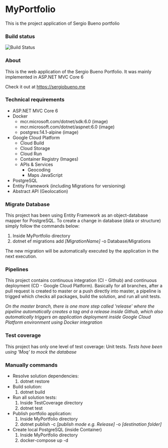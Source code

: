 # MyPortfolio

This is the project application of Sergio Bueno portfolio

### Build status

![Build Status](https://github.com/sergiocbueno/MyPortfolio/actions/workflows/dotnet.yml/badge.svg?branch=master)

### About

This is the web application of the Sergio Bueno Portfolio.
It was mainly implemented in ASP.NET MVC Core 6

Check it out at https://sergiobueno.me

### Technical requirements

- ASP.NET MVC Core 6
- Docker
    - mcr.microsoft.com/dotnet/sdk:6.0 (image)
    - mcr.microsoft.com/dotnet/aspnet:6.0 (image)
    - postgres:14.1-alpine (image)
- Google Cloud Platform
    - Cloud Build
    - Cloud Storage
    - Cloud Run
    - Container Registry (Images)
    - APIs & Services
        - Geocoding
        - Maps JavaScript
- PostgreSQL
- Entity Framework (including Migrations for versioning)
- Abstract API (Geolocation)

### Migrate Database

This project has been using Entity Framework as an object-database mapper for PostgreSQL. To create a change in database (data or structure) simply follow the commands below:

1. Inside MyPortfolio directory
2. dotnet ef migrations add *[MigrationName]* -o Database/Migrations

The new migration will be automatically executed by the application in the next execution.

### Pipelines

This project contains continuous integration (CI - Github) and continuous deployment (CD - Google Cloud Platform).
Basically for all branches, after a pull request is created to master or a push directly into master, a pipeline is trigged which checks all packages, build the solution, and run all unit tests.

*On the master branch, there is one more step called 'release' where the pipeline automatically creates a tag and a release inside Github, which also automatically triggers an application deployment inside Google Cloud Platform environment using Docker integration*

### Test coverage

This project has only one level of test coverage: Unit tests.
*Tests have been using 'Moq' to mock the database*

### Manually commands

- Resolve solution dependencies:
    1. dotnet restore
- Build solution:
    1. dotnet build
- Run all solution tests:
    1. Inside TestCoverage directory
    2. dotnet test
- Publish portfolio application:
    1. Inside MyPortfolio directory
    2. dotnet publish -c *[publish mode e.g. Release]* -o *[destination folder]*
- Create local PostgreSQL (inside Container)
    1. Inside MyPortfolio directory
    2. docker-compose up -d
